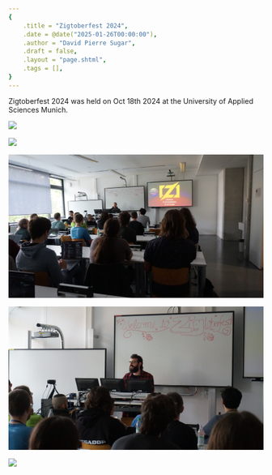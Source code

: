 ```yaml
---
{
    .title = "Zigtoberfest 2024",
    .date = @date("2025-01-26T00:00:00"),
    .author = "David Pierre Sugar",
    .draft = false,
    .layout = "page.shtml",
    .tags = [],
}  
--- 
```


Zigtoberfest 2024 was held on Oct 18th 2024 at the University of Applied Sciences Munich.

![](all.JPG)

![](reneanddavid.JPG)

![](rene01.JPG)

![](mattia.JPG)

![](luke.JPG)

